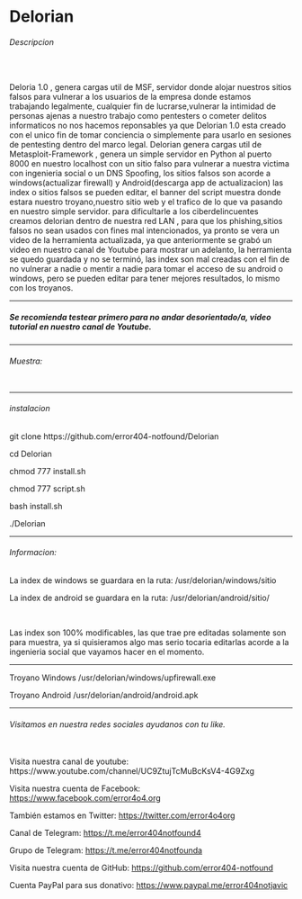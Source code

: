 # Delorian
<h6>Descripcion</h6>
<br>
<p>Deloria 1.0 , genera cargas util de MSF, servidor donde alojar nuestros sitios falsos para vulnerar a los usuarios de la empresa 
donde estamos trabajando legalmente, cualquier fin de lucrarse,vulnerar la intimidad de personas ajenas a nuestro trabajo como    pentesters o cometer delitos informaticos no nos hacemos reponsables ya que Delorian 1.0 esta creado con el unico fin de tomar conciencia o simplemente para usarlo en sesiones de pentesting dentro del marco legal.
Delorian genera cargas util de Metasploit-Framework , genera un simple servidor en Python al puerto 8000 en nuestro localhost 
con un sitio falso para vulnerar a nuestra victima con ingenieria social o un DNS Spoofing, los sitios falsos son acorde a     windows(actualizar firewall) y Android(descarga app de actualizacion) las index o sitios falsos se pueden editar, 
el banner del script muestra donde estara nuestro troyano,nuestro sitio web y el trafico de lo que va pasando en nuestro simple servidor.
para dificultarle a los ciberdelincuentes creamos delorian dentro de nuestra red LAN , para que los phishing,sitios falsos no sean 
usados con fines mal intencionados, ya pronto se vera un video de la herramienta actualizada, ya que anteriormente se grabó un video
en nuestro canal de Youtube para mostrar un adelanto, la herramienta se quedo guardada y no se terminó, las index son mal 
creadas con el fin de no vulnerar a nadie o mentir a nadie para tomar el acceso de su android o windows, pero se pueden editar para 
tener mejores resultados, lo mismo con los troyanos.</p>
<hr>
<h5>Se recomienda testear primero para no andar desorientado/a, video tutorial en nuestro canal de Youtube.</h5>
<hr>
<h6>Muestra:</h6>
<img str="foto.png">
<hr>
<h6>instalacion</h6>
<p>git clone https://github.com/error404-notfound/Delorian</p>
<p>cd Delorian</p>
<p>chmod 777 install.sh</p>
<p>chmod 777 script.sh</p>
<p>bash install.sh</p> 
<p>./Delorian</p>
<hr>
<h6>Informacion:</h6>
<p>La index de windows se guardara en la ruta: /usr/delorian/windows/sitio</p>
<p>La index de android se guardara en la ruta: /usr/delorian/android/sitio/</p>
<br>
<p>Las index son 100% modificables, las que trae pre editadas solamente son para muestra, ya si quisieramos algo mas serio tocaria editarlas acorde a la ingenieria social que vayamos hacer en el momento.</p>
<hr>
<p>Troyano Windows /usr/delorian/windows/upfirewall.exe</p>
<p>Troyano Android /usr/delorian/android/android.apk</p>
<hr>
<h6>Visitamos en nuestra redes sociales ayudanos con tu like.</h6>
<br>
Visita nuestra canal de youtube:
https://www.youtube.com/channel/UC9ZtujTcMuBcKsV4-4G9Zxg

Visita nuestra cuenta de Facebook:
https://www.facebook.com/error4o4.org

También estamos en Twitter:
https://twitter.com/error4o4org

Canal de Telegram:
https://t.me/error404notfound4

Grupo de Telegram:
https://t.me/error404notfounda

Visita nuestra cuenta de GitHub:
https://github.com/error404-notfound

Cuenta PayPal para sus donativo:
https://www.paypal.me/error404notjavic
